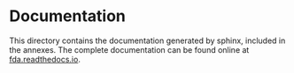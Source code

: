# Documentation

This directory contains the documentation generated by sphinx, included in the annexes.
The complete documentation can be found online at [fda.readthedocs.io](https://fda.readthedocs.io/).
